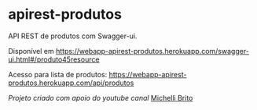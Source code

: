 # apirest-produtos

API REST de produtos com Swagger-ui. 

Disponível em https://webapp-apirest-produtos.herokuapp.com/swagger-ui.html#/produto45resource


Acesso para lista de produtos: https://webapp-apirest-produtos.herokuapp.com/api/produtos





*Projeto criado com apoio do youtube canal* [Michelli Brito](https://www.youtube.com/channel/UC2WbG8UgpPaLcFSNJYwtPow)

